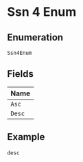 
# Ssn 4 Enum

## Enumeration

`Ssn4Enum`

## Fields

| Name |
|  --- |
| `Asc` |
| `Desc` |

## Example

```
desc
```

